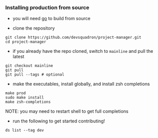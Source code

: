 ### Installing production from source

- you will need [go](https://go.dev/doc/install) to build from source

- clone the repository
```
git clone https://github.com/devsquadron/project-manager.git
cd project-manager
```

- if you already have the repo cloned, switch to `mainline` and pull the latest
```
git checkout mainline
git pull
git pull --tags # optional
```

- make the executables, install globally, and install zsh completions
```
make prod
sudo make install
make zsh-completions
```
NOTE: you may need to restart shell to get full completions

- run the following to get started contributing!
```
ds list --tag dev
```
